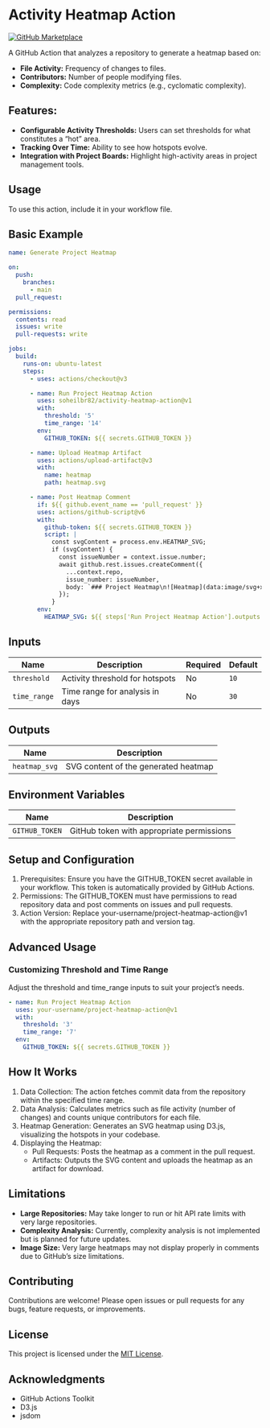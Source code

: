 # Activity Heatmap Action
[![GitHub Marketplace](https://img.shields.io/badge/Marketplace-License%20Compliance%20Checker-green?style=flat-square)](https://github.com/marketplace/actions/automated-license-check)


A GitHub Action that analyzes a repository to generate a heatmap based on:

- **File Activity:** Frequency of changes to files.
- **Contributors:** Number of people modifying files.
- **Complexity:** Code complexity metrics (e.g., cyclomatic complexity).

## **Features:**

- **Configurable Activity Thresholds:** Users can set thresholds for what constitutes a “hot” area.
- **Tracking Over Time:** Ability to see how hotspots evolve.
- **Integration with Project Boards:** Highlight high-activity areas in project management tools.


## **Usage**

To use this action, include it in your workflow file.



## **Basic Example**


```yml
name: Generate Project Heatmap

on:
  push:
    branches:
      - main
  pull_request:

permissions:
  contents: read
  issues: write
  pull-requests: write

jobs:
  build:
    runs-on: ubuntu-latest
    steps:
      - uses: actions/checkout@v3

      - name: Run Project Heatmap Action
        uses: soheilbr82/activity-heatmap-action@v1
        with:
          threshold: '5'
          time_range: '14'
        env:
          GITHUB_TOKEN: ${{ secrets.GITHUB_TOKEN }}

      - name: Upload Heatmap Artifact
        uses: actions/upload-artifact@v3
        with:
          name: heatmap
          path: heatmap.svg

      - name: Post Heatmap Comment
        if: ${{ github.event_name == 'pull_request' }}
        uses: actions/github-script@v6
        with:
          github-token: ${{ secrets.GITHUB_TOKEN }}
          script: |
            const svgContent = process.env.HEATMAP_SVG;
            if (svgContent) {
              const issueNumber = context.issue.number;
              await github.rest.issues.createComment({
                ...context.repo,
                issue_number: issueNumber,
                body: `### Project Heatmap\n![Heatmap](data:image/svg+xml;base64,${Buffer.from(svgContent).toString('base64')})`,
              });
            }
        env:
          HEATMAP_SVG: ${{ steps['Run Project Heatmap Action'].outputs.heatmap_svg }}


```


## **Inputs**

| Name         | Description                         | Required | Default |
|--------------|-------------------------------------|----------|---------|
| `threshold`  | Activity threshold for hotspots     | No       | `10`    |
| `time_range` | Time range for analysis in days     | No       | `30`    |


## **Outputs**


| Name          | Description                          |
|---------------|--------------------------------------|
| `heatmap_svg` | SVG content of the generated heatmap |

## **Environment Variables**


| Name           | Description                               |
|----------------|-------------------------------------------|
| `GITHUB_TOKEN` | GitHub token with appropriate permissions |

## **Setup and Configuration**

1.	Prerequisites: Ensure you have the GITHUB_TOKEN secret available in your workflow. This token is automatically provided by GitHub Actions.
2.	Permissions: The GITHUB_TOKEN must have permissions to read repository data and post comments on issues and pull requests.
3.	Action Version: Replace your-username/project-heatmap-action@v1 with the appropriate repository path and version tag.


## **Advanced Usage**

### **Customizing Threshold and Time Range**

Adjust the threshold and time_range inputs to suit your project’s needs.

```yml
- name: Run Project Heatmap Action
  uses: your-username/project-heatmap-action@v1
  with:
    threshold: '3'
    time_range: '7'
  env:
    GITHUB_TOKEN: ${{ secrets.GITHUB_TOKEN }}

```


## **How It Works**

1.	Data Collection: The action fetches commit data from the repository within the specified time range.
2.	Data Analysis: Calculates metrics such as file activity (number of changes) and counts unique contributors for each file.
3.	Heatmap Generation: Generates an SVG heatmap using D3.js, visualizing the hotspots in your codebase.
4.	Displaying the Heatmap:
	-	Pull Requests: Posts the heatmap as a comment in the pull request.
	-	Artifacts: Outputs the SVG content and uploads the heatmap as an artifact for download.


## **Limitations**

- **Large Repositories:** May take longer to run or hit API rate limits with very large repositories.
- **Complexity Analysis:** Currently, complexity analysis is not implemented but is planned for future updates.
- **Image Size:** Very large heatmaps may not display properly in comments due to GitHub’s size limitations.


## **Contributing**

Contributions are welcome! Please open issues or pull requests for any bugs, feature requests, or improvements.


## **License**

This project is licensed under the [MIT License](https://opensource.org/licenses/MIT).


## **Acknowledgments**
- GitHub Actions Toolkit
- D3.js
- jsdom